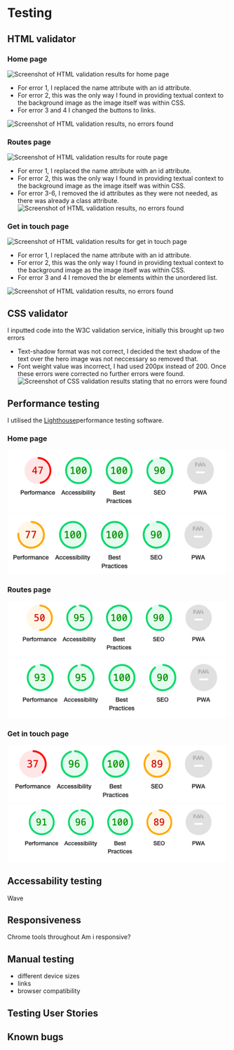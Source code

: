 # Testing

## HTML validator
### Home page
![Screenshot of HTML validation results for home page]()
- For error 1, I replaced the name attribute with an id attribute.
- For error 2, this was the only way I found in providing textual context to the background image as the image itself was within CSS.
- For error 3 and 4 I changed the buttons to links.

![Screenshot of HTML validation results, no errors found]()


### Routes page
![Screenshot of HTML validation results for route page]()
- For error 1, I replaced the name attribute with an id attribute.
- For error 2, this was the only way I found in providing textual context to the background image as the image itself was within CSS.
- For error 3-6, I removed the id attributes as they were not needed, as there was already a class attribute.
![Screenshot of HTML validation results, no errors found]()


### Get in touch page
![Screenshot of HTML validation results for get in touch page]()

- For error 1, I replaced the name attribute with an id attribute.
- For error 2, this was the only way I found in providing textual context to the background image as the image itself was within CSS.
- For error 3 and 4 I removed the br elements within the unordered list.

![Screenshot of HTML validation results, no errors found]()


## CSS validator
I inputted code into the W3C validation service, initially this brought up two errors
- Text-shadow format was not correct, I decided the text shadow of the text over the hero image was not neccessary so removed that.
- Font weight value was incorrect, I had used 200px instead of 200.
Once these errors were corrected no further errors were found.
![Screenshot of CSS validation results stating that no errors were found]()


## Performance testing
I utilised the [Lighthouse](https://developer.chrome.com/docs/lighthouse/overview/)performance testing software.
### Home page
![Screenshot of Lighthouse testing for home page](readme-img/home1.png)
![Screenshot of Lighthouse testing for home page](readme-img/2home.png)


### Routes page
![Screenshot of Lighthouse testing for routes page](readme-img/routes1.png)
![Screenshot of Lighthouse testing for routes page](readme-img/2routes.png)


### Get in touch page
![Screenshot of Lighthouse testing for get in touch page](readme-img/touch1.png)
![Screenshot of Lighthouse testing for get in touch page](readme-img/2touch.png)


## Accessability testing
Wave

## Responsiveness
Chrome tools throughout
Am i responsive?


## Manual testing
- different device sizes
- links
- browser compatibility

## Testing User Stories

## Known bugs
